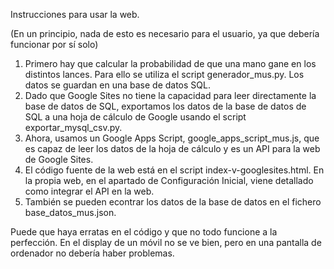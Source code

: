 Instrucciones para usar la web.

(En un principio, nada de esto es necesario para el usuario, ya que debería funcionar por sí solo)

1. Primero hay que calcular la probabilidad de que una mano gane en los distintos lances. Para ello se utiliza el script generador_mus.py. Los datos se guardan en una base de datos SQL.
2. Dado que Google Sites no tiene la capacidad para leer directamente la base de datos de SQL, exportamos los datos de la base de datos de SQL a una hoja de cálculo de Google usando el script exportar_mysql_csv.py.
3. Ahora, usamos un Google Apps Script, google_apps_script_mus.js, que es capaz de leer los datos de la hoja de cálculo y es un API para la web de Google Sites.
4. El código fuente de la web está en el script index-v-googlesites.html. En la propia web, en el apartado de Configuración Inicial, viene detallado como integrar el API en la web.
5. También se pueden econtrar los datos de la base de datos en el fichero base_datos_mus.json.

Puede que haya erratas en el código y que no todo funcione a la perfección. En el display de un móvil no se ve bien, pero en una pantalla de ordenador no debería haber problemas.
